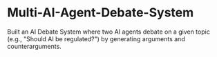 # Multi-AI-Agent-Debate-System
 Built an AI Debate System where two AI agents debate on a given topic (e.g., "Should AI be regulated?") by generating arguments and counterarguments.
